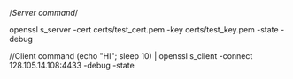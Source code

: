 /*Server command*/

openssl s_server -cert certs/test_cert.pem -key certs/test_key.pem -state -debug

//Client command
(echo "HI"; sleep 10) | openssl s_client -connect 128.105.14.108:4433 -debug -state

